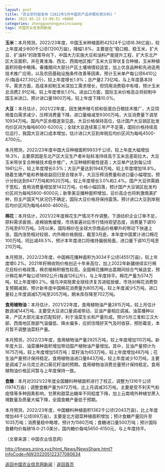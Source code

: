 ```yaml
---
layout: post
title: "农业农村部发布《2022年5月中国农产品供需形势分析》"
date: 2022-05-12 13:09:51 +0800
categories: zhongguonongyexinxiwang
tags: 中国农业信息网新闻
---
```

<p><strong>玉米：</strong>本月预测，2022/23年度，中国玉米种植面积42524千公顷(6.38亿亩)，较上年度减少800千公顷(1200万亩)，降幅1.8%，主要是在“稳口粮、稳玉米，扩大豆、扩油料”的政策导向下，中国大力实施大豆和油料产能提升工程，扩大东北产区大豆面积，并在黄淮海、西北、西南地区推广玉米大豆带状复合种植，玉米种植面积将稳中略降。春播期间大部分产区土壤墒情较适宜，加上优良品种和先进适用技术推广应用，以及农田基础设施条件改善等因素，预计玉米单产每公顷6410公斤(每亩427.30公斤)，较上年度增长1.9%；总产量2.73亿吨，与上年度基本持平。需求方面，高成本抑制玉米深加工需求增长，但饲用消费稳中有增，预计玉米总消费2.91亿吨，较上年度增长1.0%。进出口方面，国际玉米价格高企将抑制中国玉米进口，预计进口量1800万吨，较上年度下降10.0%。 </p>
 <p><strong>大豆：</strong>本月估计，2021/22年度，因生猪养殖亏损和低蛋白日粮技术推广，大豆饲用蛋白需求减少，压榨消费量下降，进口量缩减至9300万吨，大豆消费量下调至10934万吨。国内产区余粮逐渐见底，大豆价格保持高位，估计国产大豆销区批发均价区间为每吨6000-6200元；全球大豆连续第三年产不足需，国际价格持续高位运行，我国大豆进口成本增加，估计进口大豆到岸税后均价区间为每吨4500-4700元。 </p>
 <p>本月预测，2022/23年度中国大豆种植面积9933千公顷，较上年度大幅增加18.3%，主要原因是东北产区大豆生产者补贴标准持续高于玉米且差距拉大，大豆玉米带状复合种植技术稳步推广，大豆种植积极性提高；大豆单产达到每公顷1961公斤，较上年度增长0.5%；大豆产量达到1948万吨，较上年度增加18.8%。随着生猪产能和养殖收益回归至合理水平，大豆压榨消费量和进口量小幅增加，预计分别达到9477万吨和9520万吨，较上年度增长3.0%和2.4%。国产大豆供需趋于宽松，食用消费量增加至1432万吨，价格小幅回落，预计国产大豆销区批发均价区间为每吨5800-6000元；新季美豆播种面积增加，豆价高企也将刺激南美扩种，但主产国天气状况仍不确定，国际大豆价格将保持震荡，预计进口大豆到岸税后均价区间为每吨4400-4600元。 </p>
 <p><strong>棉花：</strong>本月估计，2021/22年度棉花生产情况不作调整。下游纺织企业订单不足，原料需求疲弱，皮棉销售缓慢，市场普遍对后市行情持观望态度，消费量下调10万吨至810万吨。3月以来，国际棉价在全球大宗商品价格攀升的带动下快速上涨，国内涨势相对较弱，内外棉价格倒挂，截至3月底，本年度中国累计进口棉花100万吨，同比减48.5%，预计本年度进口将维持偏弱局面，进口量下调10万吨至210万吨。 </p>
 <p>本月预测，2022/23年度，中国棉花播种面积为3034千公顷(4551万亩)，较上年度增0.2%。2021年籽棉收购价格创近十年来高位，加上2022年新疆继续实行棉花目标价格政策，棉农植棉积极性较高。全国棉花播种出苗期间综合气候适宜，预计棉花单产每公顷1892公斤(每亩126公斤)，与上年度持平。棉花产量为574万吨，较上年度增0.2%。俄乌冲突拖累全球经济复苏进程放缓，市场对棉花消费恢复预期减弱，预计新年度中国棉花消费量为805万吨，较上年度减少5万吨，进口量较上年度调减5万吨至205万吨，期末库存降至702万吨。 </p>
 <p><strong>食用植物油：</strong>本月估计，2021/22年度，食用植物油产量2815万吨，较上月估计数调减144万吨，主要受大豆进口量调减带动，豆油产量相应调减。油菜播种以来，产区大部光温水匹配较好，利于油菜生长和产量形成。预计5月江淮和江汉大部、西南地区南部气温偏低、降水偏多，应抓住晴好天气及时收获，预防霉变，本月暂不调整油菜籽产量。 </p>
 <p>本月预测，2022/23年度，食用植物油产量2925万吨，较上年度增加110万吨。新年度大豆、油菜播种面积增加带动国产植物油产量增加。其中，豆油产量预计为1675万吨，较上年度增加59万吨；菜籽油为653万吨，较上年度增加48万吨；花生油产量预计保持稳定。食用植物油进口量843万吨，较上年度减少10万吨，主要是调减了从乌克兰进口葵花籽油的预期。食用植物油消费总量预计保持稳定。食用植物油价格区间暂与上年度保持一致。 </p>
 <p><strong>食糖</strong>：本月对2021/22年度全国糖料种植面积进行了校正，调整为1316千公顷(1974万亩)；调整食糖产量为972万吨，比上月调减35万吨，主要是受不利天气和疫情等多种因素影响，甘蔗和甜菜出糖率不同程度下降，加上云南境外种植甘蔗入境数量及质量大幅下降，全国食糖产量低于预期。 </p>
 <p>本月预测，2022/23年度，中国糖料种植面积1362千公顷(2043万亩)，比上年度增加46千公顷(69万亩)，主要是北方甜菜种植面积增加；预计食糖产量回升至1035万吨；消费量稳中略增，预计为1560万吨；食糖进口量500万吨；预计国际食糖均价每磅18.0-21.0美分，国内糖价每吨5650-6150元，与上年度持平。</p><p class="em_media">（文章来源：中国农业信息网）</p>

<http://finews.zning.xyz/html_News/NewsShare.html?infoCode=NW202205122377080634>

[返回中国农业信息网新闻](//finews.withounder.com/category/zhongguonongyexinxiwang.html)｜[返回首页](//finews.withounder.com/)